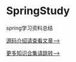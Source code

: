 # SpringStudy
spring学习资料总结

[源码介绍请查看文章-->](https://www.gameboys.cn/article/171)

[更多知识合集请跳转-->](https://www.gameboys.cn)
